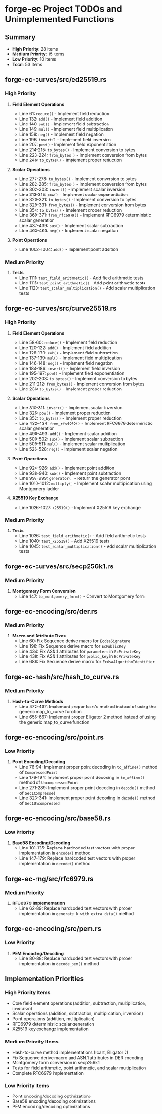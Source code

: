 # forge-ec Project TODOs and Unimplemented Functions

## Summary

- **High Priority**: 28 items
- **Medium Priority**: 15 items
- **Low Priority**: 10 items
- **Total**: 53 items

## forge-ec-curves/src/ed25519.rs

### High Priority

1. **Field Element Operations**
   - Line 61: `reduce()` - Implement field reduction
   - Line 132: `add()` - Implement field addition
   - Line 140: `sub()` - Implement field subtraction
   - Line 149: `mul()` - Implement field multiplication
   - Line 158: `neg()` - Implement field negation
   - Line 196: `invert()` - Implement field inversion
   - Line 207: `pow()` - Implement field exponentiation
   - Line 214-215: `to_bytes()` - Implement conversion to bytes
   - Line 223-224: `from_bytes()` - Implement conversion from bytes
   - Line 248: `to_bytes()` - Implement proper reduction

2. **Scalar Operations**
   - Line 277-278: `to_bytes()` - Implement conversion to bytes
   - Line 282-285: `from_bytes()` - Implement conversion from bytes
   - Line 302-303: `invert()` - Implement scalar inversion
   - Line 313-315: `pow()` - Implement scalar exponentiation
   - Line 320-321: `to_bytes()` - Implement conversion to bytes
   - Line 329-331: `from_bytes()` - Implement conversion from bytes
   - Line 354: `to_bytes()` - Implement proper reduction
   - Line 369-371: `from_rfc6979()` - Implement RFC6979 deterministic scalar generation
   - Line 437-439: `sub()` - Implement scalar subtraction
   - Line 463-465: `neg()` - Implement scalar negation

3. **Point Operations**
   - Line 1002-1004: `add()` - Implement point addition

### Medium Priority

1. **Tests**
   - Line 1111: `test_field_arithmetic()` - Add field arithmetic tests
   - Line 1115: `test_point_arithmetic()` - Add point arithmetic tests
   - Line 1120: `test_scalar_multiplication()` - Add scalar multiplication tests

## forge-ec-curves/src/curve25519.rs

### High Priority

1. **Field Element Operations**
   - Line 58-60: `reduce()` - Implement field reduction
   - Line 120-122: `add()` - Implement field addition
   - Line 128-130: `sub()` - Implement field subtraction
   - Line 137-139: `mul()` - Implement field multiplication
   - Line 146-148: `neg()` - Implement field negation
   - Line 184-186: `invert()` - Implement field inversion
   - Line 195-197: `pow()` - Implement field exponentiation
   - Line 202-203: `to_bytes()` - Implement conversion to bytes
   - Line 211-212: `from_bytes()` - Implement conversion from bytes
   - Line 236: `to_bytes()` - Implement proper reduction

2. **Scalar Operations**
   - Line 310-311: `invert()` - Implement scalar inversion
   - Line 326: `pow()` - Implement proper reduction
   - Line 352: `to_bytes()` - Implement proper reduction
   - Line 432-434: `from_rfc6979()` - Implement RFC6979 deterministic scalar generation
   - Line 490-493: `add()` - Implement scalar addition
   - Line 500-502: `sub()` - Implement scalar subtraction
   - Line 509-511: `mul()` - Implement scalar multiplication
   - Line 526-528: `neg()` - Implement scalar negation

3. **Point Operations**
   - Line 924-926: `add()` - Implement point addition
   - Line 938-940: `sub()` - Implement point subtraction
   - Line 997-999: `generator()` - Return the generator point
   - Line 1010-1012: `multiply()` - Implement scalar multiplication using Montgomery ladder

4. **X25519 Key Exchange**
   - Line 1026-1027: `x25519()` - Implement X25519 key exchange

### Medium Priority

1. **Tests**
   - Line 1036: `test_field_arithmetic()` - Add field arithmetic tests
   - Line 1040: `test_x25519()` - Add X25519 tests
   - Line 1045: `test_scalar_multiplication()` - Add scalar multiplication tests

## forge-ec-curves/src/secp256k1.rs

### Medium Priority

1. **Montgomery Form Conversion**
   - Line 147: `to_montgomery_form()` - Convert to Montgomery form

## forge-ec-encoding/src/der.rs

### Medium Priority

1. **Macro and Attribute Fixes**
   - Line 60: Fix Sequence derive macro for `EcdsaSignature`
   - Line 198: Fix Sequence derive macro for `EcPublicKey`
   - Line 434: Fix ASN.1 attributes for `parameters` in `EcPrivateKey`
   - Line 438: Fix ASN.1 attributes for `public_key` in `EcPrivateKey`
   - Line 686: Fix Sequence derive macro for `EcdsaAlgorithmIdentifier`

## forge-ec-hash/src/hash_to_curve.rs

### Medium Priority

1. **Hash-to-Curve Methods**
   - Line 472-497: Implement proper Icart's method instead of using the generic map_to_curve function
   - Line 656-667: Implement proper Elligator 2 method instead of using the generic map_to_curve function

## forge-ec-encoding/src/point.rs

### Low Priority

1. **Point Encoding/Decoding**
   - Line 76-94: Implement proper point decoding in `to_affine()` method of `CompressedPoint`
   - Line 176-194: Implement proper point decoding in `to_affine()` method of `UncompressedPoint`
   - Line 271-289: Implement proper point decoding in `decode()` method of `Sec1Compressed`
   - Line 323-341: Implement proper point decoding in `decode()` method of `Sec1Uncompressed`

## forge-ec-encoding/src/base58.rs

### Low Priority

1. **Base58 Encoding/Decoding**
   - Line 101-135: Replace hardcoded test vectors with proper implementation in `encode()` method
   - Line 147-179: Replace hardcoded test vectors with proper implementation in `decode()` method

## forge-ec-rng/src/rfc6979.rs

### Medium Priority

1. **RFC6979 Implementation**
   - Line 62-89: Replace hardcoded test vectors with proper implementation in `generate_k_with_extra_data()` method

## forge-ec-encoding/src/pem.rs

### Low Priority

1. **PEM Encoding/Decoding**
   - Line 80-88: Replace hardcoded test vectors with proper implementation in `decode_pem()` method

## Implementation Priorities

### High Priority Items
- Core field element operations (addition, subtraction, multiplication, inversion)
- Scalar operations (addition, subtraction, multiplication, inversion)
- Point operations (addition, multiplication)
- RFC6979 deterministic scalar generation
- X25519 key exchange implementation

### Medium Priority Items
- Hash-to-curve method implementations (Icart, Elligator 2)
- Fix Sequence derive macro and ASN.1 attributes in DER encoding
- Montgomery form conversion in secp256k1
- Tests for field arithmetic, point arithmetic, and scalar multiplication
- Complete RFC6979 implementation

### Low Priority Items
- Point encoding/decoding optimizations
- Base58 encoding/decoding optimizations
- PEM encoding/decoding optimizations
